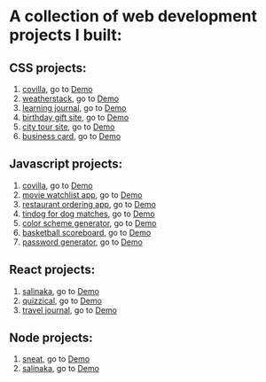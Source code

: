 # A collection of web development projects I built:

## CSS projects:
1. [covilla](https://github.com/ssssstella/web-dev-portfolio/tree/main/covilla), go to [Demo](https://venerable-cat-594dd0.netlify.app)
2. [weatherstack](https://github.com/ssssstella/web-dev-portfolio/tree/main/weatherstack), go to [Demo](https://fantastic-basbousa-13bb8f.netlify.app/)
3. [learning journal](https://github.com/ssssstella/web-dev-portfolio/tree/main/learning-journal), go to [Demo](https://merry-panda-c40eab.netlify.app)
4. [birthday gift site](https://github.com/ssssstella/web-dev-portfolio/tree/main/birthday-gift-site), go to [Demo](https://rainbow-narwhal-456a2a.netlify.app)
5. [city tour site](https://github.com/ssssstella/web-dev-portfolio/tree/main/city-tour-site), go to [Demo](https://peppy-profiterole-d20398.netlify.app/)
6. [business card](https://github.com/ssssstella/web-dev-portfolio/tree/main/business-card), go to [Demo](https://dancing-elf-932a6d.netlify.app)


## Javascript projects:
1. [covilla](https://github.com/ssssstella/web-dev-portfolio/tree/main/covilla), go to [Demo](https://venerable-cat-594dd0.netlify.app)
2. [movie watchlist app](https://github.com/ssssstella/web-dev-portfolio/tree/main/movie-watchlist), go to [Demo](https://strong-fudge-2a1378.netlify.app)
3. [restaurant ordering app](https://github.com/ssssstella/web-dev-portfolio/tree/main/restaurant-ordering-app), go to [Demo](https://dazzling-manatee-8a9970.netlify.app)
4. [tindog for dog matches](https://github.com/ssssstella/web-dev-portfolio/tree/main/tindog), go to [Demo](https://cozy-basbousa-e5d652.netlify.app)
5. [color scheme generator](https://github.com/ssssstella/web-dev-portfolio/tree/main/color-scheme-generator), go to [Demo](https://animated-faloodeh-520111.netlify.app)
6. [basketball scoreboard](https://github.com/ssssstella/web-dev-portfolio/tree/main/basketball-scoreboard), go to [Demo](https://regal-dragon-92045b.netlify.app)
7. [password generator](https://github.com/ssssstella/web-dev-portfolio/tree/main/password-generator), go to [Demo](https://sage-salamander-2d014f.netlify.app)


## React projects:
1. [salinaka](https://github.com/ssssstella/web-dev-portfolio/tree/main/salinaka), go to [Demo](https://salinaka.vercel.app/main)
2. [quizzical](https://github.com/ssssstella/web-dev-portfolio/tree/main/quizzical), go to [Demo](https://stirring-pegasus-d217f7.netlify.app)
3. [travel journal](https://github.com/ssssstella/web-dev-portfolio/tree/main/travel-journal), go to [Demo](https://superlative-basbousa-d89b23.netlify.app)


## Node projects: 
1. [sneat](https://github.com/ssssstella/sneat), go to [Demo](https://sneat-three.vercel.app/login)
2. [salinaka](https://github.com/ssssstella/web-dev-portfolio/tree/main/salinaka), go to [Demo](https://salinaka.vercel.app/main)
  
